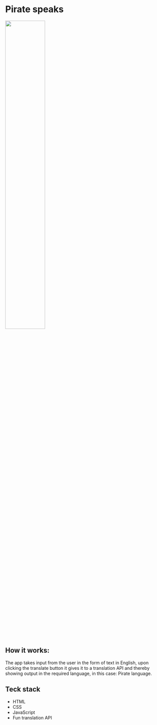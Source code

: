 #  Pirate speaks

<img src="https://images.unsplash.com/photo-1590880449155-b54f958ce314?ixlib=rb-1.2.1&ixid=MnwxMjA3fDB8MHxwaG90by1wYWdlfHx8fGVufDB8fHx8&auto=format&fit=crop&w=1129&q=80" width="50%">

## How it works:

The app takes input from the user in the form of text in English, upon clicking the translate button it gives it to a translation API and thereby showing output in the required language, in this case: Pirate language.

## Teck stack
 - HTML
 - CSS
 - JavaScript
 - Fun translation API

